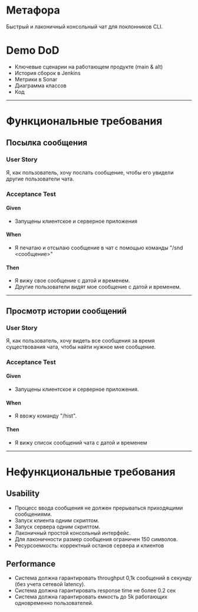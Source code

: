 # Метафора
Быстрый и лаконичный консольный чат для поклонников CLI.

# Demo DoD
- Ключевые сценарии на работающем продукте (main & alt)
- История сборок в Jenkins
- Метрики в Sonar
- Диаграмма классов
- Код

---

# Функциональные требования

## Посылка сообщения
### User Story
Я, как пользователь, хочу послать сообщение, чтобы его увидели другие пользователи чата.

### Acceptance Test

#### Given
- Запущены клиентское и серверное приложения

#### When
- Я печатаю и отсылаю сообщение в чат с помощью
команды "/snd <сообщение>"

#### Then
- Я вижу свое сообщение с датой и временем.
- Другие пользователи видят мое сообщение с датой и временем.

---

## Просмотр истории сообщений 
### User Story
Я, как пользователь, хочу видеть все сообщения за время существования чата, чтобы найти нужное мне сообщение.

### Acceptance Test 
#### Given
- Запущены клиентское и серверное приложения. 

#### When
- Я ввожу команду "/hist".

#### Then
- Я вижу список сообщений чата с датой и временем

---

# Нефункциональные требования
## Usability
- Процесс ввода сообщения не должен прерываться приходящими сообщениями.
- Запуск клиента одним скриптом.
- Запуск сервера одним скриптом.
- Лаконичный простой консольный интерфейс.
- Для лаконичности размер сообщения ограничен 150 символов.
- Ресурсоемкость: корректный останов сервера и клиентов

## Performance
- Система должна гарантировать throughput 0,1k сообщений в секунду (без учета сетевой latency).
- Система должна гарантировать response time не более 0.2 сек
- Система должна гарантировать емкость до 5k работающих одновременно пользователей.